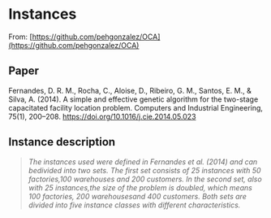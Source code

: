 # Instances

From: [https://github.com/pehgonzalez/OCA](https://github.com/pehgonzalez/OCA)

## Paper

Fernandes, D. R. M., Rocha, C., Aloise, D., Ribeiro, G. M., Santos, E. M., & Silva, A. (2014). A simple and effective genetic algorithm for the two-stage capacitated facility location problem. Computers and Industrial Engineering, 75(1), 200–208. https://doi.org/10.1016/j.cie.2014.05.023

## Instance description

> _The instances used were defined in Fernandes et al. (2014) and can bedivided into two sets. The first set consists of 25 instances with 50 factories,100 warehouses and 200 customers. In the second set, also with 25 instances,the size of the problem is doubled, which means 100 factories, 200 warehousesand 400 customers. Both sets are divided into five instance classes with different characteristics._
